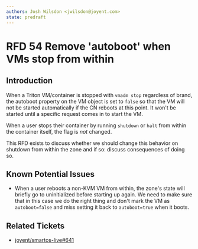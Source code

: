 ```yaml
---
authors: Josh Wilsdon <jwilsdon@joyent.com>
state: predraft
---
```


<!--
    This Source Code Form is subject to the terms of the Mozilla Public
    License, v. 2.0. If a copy of the MPL was not distributed with this
    file, You can obtain one at http://mozilla.org/MPL/2.0/.
-->

<!--
    Copyright 2016 Joyent
-->

# RFD 54 Remove 'autoboot' when VMs stop from within

## Introduction

When a Triton VM/container is stopped with `vmadm stop` regardless of brand, the
autoboot property on the VM object is set to `false` so that the VM will not be
started automatically if the CN reboots at this point. It won't be started until
a specific request comes in to start the VM.

When a user stops their container by running `shutdown` or `halt` from within
the container itself, the flag is *not* changed.

This RFD exists to discuss whether we should change this behavior on shutdown
from within the zone and if so: discuss consequences of doing so.

## Known Potential Issues

 * When a user reboots a non-KVM VM from within, the zone's state will briefly
   go to uninitialized before starting up again. We need to make sure that in
   this case we do the right thing and don't mark the VM as `autoboot=false`
   and miss setting it back to `autoboot=true` when it boots.

## Related Tickets

 * [joyent/smartos-live#641](https://github.com/TritonDataCenter/smartos-live/issues/641)

